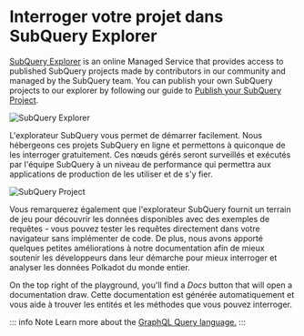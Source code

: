 # Interroger votre projet dans SubQuery Explorer

[SubQuery Explorer](https://explorer.subquery.network) is an online Managed Service that provides access to published SubQuery projects made by contributors in our community and managed by the SubQuery team. You can publish your own SubQuery projects to our explorer by following our guide to [Publish your SubQuery Project](../run_publish/publish.md).

![SubQuery Explorer](https://static.subquery.network/media/explorer/explorer-header.png)

L'explorateur SubQuery vous permet de démarrer facilement. Nous hébergeons ces projets SubQuery en ligne et permettons à quiconque de les interroger gratuitement. Ces nœuds gérés seront surveillés et exécutés par l'équipe SubQuery à un niveau de performance qui permettra aux applications de production de les utiliser et de s'y fier.

![SubQuery Project](https://static.subquery.network/media/explorer/explorer-project.png)

Vous remarquerez également que l'explorateur SubQuery fournit un terrain de jeu pour découvrir les données disponibles avec des exemples de requêtes - vous pouvez tester les requêtes directement dans votre navigateur sans implémenter de code. De plus, nous avons apporté quelques petites améliorations à notre documentation afin de mieux soutenir les développeurs dans leur démarche pour mieux interroger et analyser les données Polkadot du monde entier.

On the top right of the playground, you'll find a _Docs_ button that will open a documentation draw. Cette documentation est générée automatiquement et vous aide à trouver les entités et les méthodes que vous pouvez interroger.

::: info Note Learn more about the [GraphQL Query language.](./graphql.md) :::
